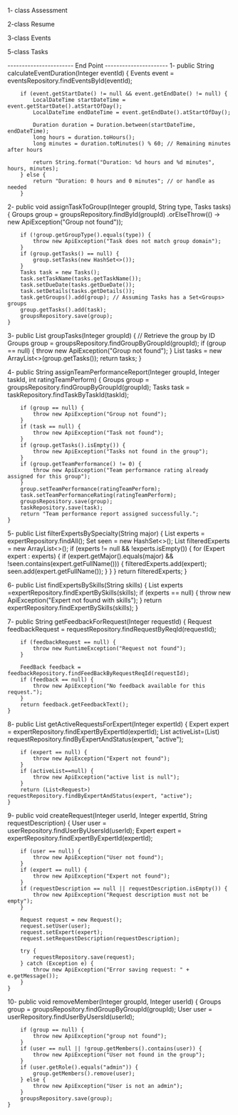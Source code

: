 1- class Assessment 

2-class Resume 

3-class Events 

5-class Tasks

----------------------- End Point ----------------------
1- 
  public String calculateEventDuration(Integer eventId) {
        Events event = eventsRepository.findEventsById(eventId);

        if (event.getStartDate() != null && event.getEndDate() != null) {
            LocalDateTime startDateTime = event.getStartDate().atStartOfDay();
            LocalDateTime endDateTime = event.getEndDate().atStartOfDay();

            Duration duration = Duration.between(startDateTime, endDateTime);
            long hours = duration.toHours();
            long minutes = duration.toMinutes() % 60; // Remaining minutes after hours

            return String.format("Duration: %d hours and %d minutes", hours, minutes);
        } else {
            return "Duration: 0 hours and 0 minutes"; // or handle as needed
        }

        
2-
    public void assignTaskToGroup(Integer groupId, String type, Tasks tasks) {
        Groups group = groupsRepository.findById(groupId)
                .orElseThrow(() -> new ApiException("Group not found"));

        if (!group.getGroupType().equals(type)) {
            throw new ApiException("Task does not match group domain");
        }
        if (group.getTasks() == null) {
            group.setTasks(new HashSet<>());
        }
        Tasks task = new Tasks();
        task.setTaskName(tasks.getTaskName());
        task.setDueDate(tasks.getDueDate());
        task.setDetails(tasks.getDetails());
        task.getGroups().add(group); // Assuming Tasks has a Set<Groups> groups
        group.getTasks().add(task);
        groupsRepository.save(group);
    }

3-
   public List<Tasks> groupTasks(Integer groupId) {
        // Retrieve the group by ID
        Groups group = groupsRepository.findGroupByGroupId(groupId);
        if (group == null) {
            throw new ApiException("Group not found");
        }
        List<Tasks> tasks = new ArrayList<>(group.getTasks());
        return tasks;
    }

4-
     public String assignTeamPerformanceReport(Integer groupId, Integer taskId, int ratingTeamPerform) {
        Groups group = groupsRepository.findGroupByGroupId(groupId);
        Tasks task = taskRepository.findTaskByTaskId(taskId);

        if (group == null) {
            throw new ApiException("Group not found");
        }
        if (task == null) {
            throw new ApiException("Task not found");
        }
        if (group.getTasks().isEmpty()) {
            throw new ApiException("Tasks not found in the group");
        }
        if (group.getTeamPerformance() != 0) {
            throw new ApiException("Team performance rating already assigned for this group");
        }
        group.setTeamPerformance(ratingTeamPerform);
        task.setTeamPerformanceRating(ratingTeamPerform);
        groupsRepository.save(group);
        taskRepository.save(task);
        return "Team performance report assigned successfully.";
    }
5-
 public List<Expert> filterExpertsBySpecialty(String major) {
        List<Expert> experts = expertRepository.findAll();
        Set<String> seen = new HashSet<>();
        List<Expert> filteredExperts = new ArrayList<>();
        if (experts != null && !experts.isEmpty()) {
            for (Expert expert : experts) {
                if (expert.getMajor().equals(major) && !seen.contains(expert.getFullName())) {
                    filteredExperts.add(expert);
                    seen.add(expert.getFullName());
                }
            }
        }
        return filteredExperts;
    }

    
6-
  public List<Expert> findExpertsBySkills(String skills) {
       List<Expert> experts =expertRepository.findExpertBySkills(skills);
       if (experts == null) {
           throw new ApiException("Expert not found with skills");
       }
        return expertRepository.findExpertBySkills(skills);
    }

    
    
7-
  public String getFeedbackForRequest(Integer requestId) {
        Request feedbackRequest = requestRepository.findRequestByReqId(requestId);

        if (feedbackRequest == null) {
            throw new RuntimeException("Request not found");
        }

        FeedBack feedback = feedbackRepository.findFeedBackByRequestReqId(requestId);
        if (feedback == null) {
            throw new ApiException("No feedback available for this request.");
        }
        return feedback.getFeedbackText();
    }

8-
public List<Request> getActiveRequestsForExpert(Integer expertId) {
        Expert expert = expertRepository.findExpertByExpertId(expertId);
        List<Request> activeList=(List<Request>) requestRepository.findByExpertAndStatus(expert, "active");

        if (expert == null) {
            throw new ApiException("Expert not found");
        }
        if (activeList==null) {
            throw new ApiException("active list is null");
        }
        return (List<Request>) requestRepository.findByExpertAndStatus(expert, "active");
    }

9-
   public void createRequest(Integer userId, Integer expertId, String requestDescription) {
        User user = userRepository.findUserByUsersId(userId);
        Expert expert = expertRepository.findExpertByExpertId(expertId);

        if (user == null) {
            throw new ApiException("User not found");
        }
        if (expert == null) {
            throw new ApiException("Expert not found");
        }
        if (requestDescription == null || requestDescription.isEmpty()) {
            throw new ApiException("Request description must not be empty");
        }

        Request request = new Request();
        request.setUser(user);
        request.setExpert(expert);
        request.setRequestDescription(requestDescription);

        try {
            requestRepository.save(request);
        } catch (Exception e) {
            throw new ApiException("Error saving request: " + e.getMessage());
        }
    }

10-
  public void removeMember(Integer groupId, Integer userId) {
        Groups group = groupsRepository.findGroupByGroupId(groupId);
        User user = userRepository.findUserByUsersId(userId);

        if (group == null) {
            throw new ApiException("group not found");
        }
        if (user == null || !group.getMembers().contains(user)) {
            throw new ApiException("User not found in the group");
        }
        if (user.getRole().equals("admin")) {
            group.getMembers().remove(user);
        } else {
            throw new ApiException("User is not an admin");
        }
        groupsRepository.save(group);
    }

    

